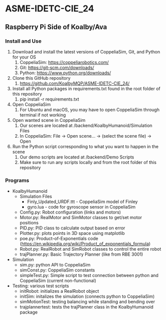 # ASME-IDETC-CIE_24
## Raspberry Pi Side of Koalby/Ava

### Install and Use
1. Download and install the latest versions of CoppeliaSim, Git, and Python for your OS
    1. CoppeliaSim: https://coppeliarobotics.com/
    2. Git: https://git-scm.com/downloads/
    3. Python: https://www.python.org/downloads/
2. Clone this GitHub repository
    1. https://github.com/KoalbyMQP/ASME-IDETC-CIE_24/
3. Install all Python packages in requirements.txt found in the root folder of this repository
    1. pip install -r requirements.txt
4. Open CoppeliaSim
    1. For Ubuntu and macOS, you may have to open CoppeliaSim through terminal if not working
5. Open wanted scene in CoppeliaSim
    1. Our scenes are located at /backend/KoalbyHumanoid/Simulation Files
    2. In CoppeliaSim: File → Open scene... → (select the scene file) → Open
6. Run the Python script corresponding to what you want to happen in the scene
    1. Our demo scripts are located at /backend/Demo Scripts
    2. Make sure to run any scripts locally and from the root folder of this repository

### Programs
- KoalbyHumanoid
  - Simulation Files
    - Finly_Updated_URDF.ttt - CoppeliaSim model of Finley
    - gyro.lua - code for gyroscope sensor in CoppeliaSim
  - Config.py: Robot configuration (links and motors)
  - Motor.py: RealMotor and SimMotor classes to get/set motor positions
  - PID.py: PID class to calculate output based on error
  - Plotter.py: plots points in 3D space using matplotlib
  - poe.py: Product-of-Exponentials code (https://en.wikipedia.org/wiki/Product_of_exponentials_formula)
  - Robot.py: RealRobot and SimRobot classes to control the entire robot
  - trajPlanner.py: Basic Trajectory Planner (like from RBE 3001)
- Simulation
  - sim.py: python API to CoppeliaSim
  - simConst.py: CoppeliaSim constants
  - simpleTest.py: Simple script to test connection between python and CoppeliaSim (current non-functional)
- Testing: various test scripts
  - initRobot: initializes a RealRobot object
  - initSim: initalizes the simulation (connects python to CoppeliaSim)
  - simMotionTest: testing balancing while standing and bending over
  - trajplannertest: tests the trajPlanner class in the KoalbyHumanoid package
